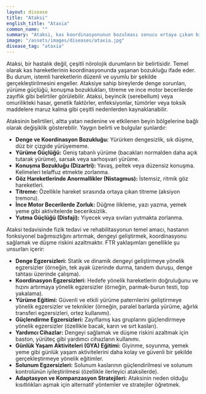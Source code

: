 ```yaml
---
layout: disease
title: "Ataksi"
english_title: "Ataxia"
common_name: ""
summary: "Ataksi, kas koordinasyonunun bozulması sonucu ortaya çıkan bir durumdur. Denge, yürüme, konuşma ve diğer istemli hareketlerde zorluklara neden olabilir."
image: "/assets/images/diseases/ataxia.jpg"
disease_tag: "ataxia"
---
```





Ataksi, bir hastalık değil, çeşitli nörolojik durumların bir belirtisidir. Temel olarak kas hareketlerinin koordinasyonunda yaşanan bozukluğu ifade eder. Bu durum, istemli hareketlerin düzenli ve uyumlu bir şekilde gerçekleştirilmesini engeller. Ataksiye sahip bireylerde denge sorunları, yürüme güçlüğü, konuşma bozuklukları, titreme ve ince motor becerilerde zayıflık gibi belirtiler görülebilir. Ataksi, beyincik (serebellum) veya omurilikteki hasar, genetik faktörler, enfeksiyonlar, tümörler veya toksik maddelere maruz kalma gibi çeşitli nedenlerden kaynaklanabilir.


Ataksinin belirtileri, altta yatan nedenine ve etkilenen beyin bölgelerine bağlı olarak değişiklik gösterebilir. Yaygın belirti ve bulgular şunlardır:

*   **Denge ve Koordinasyon Bozukluğu:** Yürürken dengesizlik, sık düşme, düz bir çizgide yürüyememe.
*   **Yürüme Güçlüğü:** Geniş tabanlı yürüme (bacakları normalden daha açık tutarak yürüme), sarsak veya sarhoşvari yürüme.
*   **Konuşma Bozukluğu (Dizartri):** Yavaş, peltek veya düzensiz konuşma. Kelimeleri telaffuz etmekte zorlanma.
*   **Göz Hareketlerinde Anormallikler (Nistagmus):** İstemsiz, ritmik göz hareketleri.
*   **Titreme:** Özellikle hareket sırasında ortaya çıkan titreme (aksiyon tremoru).
*   **İnce Motor Becerilerde Zorluk:** Düğme ilikleme, yazı yazma, yemek yeme gibi aktivitelerde beceriksizlik.
*   **Yutma Güçlüğü (Disfaji):** Yiyecek veya sıvıları yutmakta zorlanma.


Ataksi tedavisinde fizik tedavi ve rehabilitasyonun temel amacı, hastanın fonksiyonel bağımsızlığını artırmak, dengeyi geliştirmek, koordinasyonu sağlamak ve düşme riskini azaltmaktır. FTR yaklaşımları genellikle şu unsurları içerir:

*   **Denge Egzersizleri:** Statik ve dinamik dengeyi geliştirmeye yönelik egzersizler (örneğin, tek ayak üzerinde durma, tandem duruşu, denge tahtası üzerinde çalışma).
*   **Koordinasyon Egzersizleri:** Hedefe yönelik hareketlerin doğruluğunu ve hızını artırmaya yönelik egzersizler (örneğin, parmak-burun testi, top yakalama).
*   **Yürüme Eğitimi:** Güvenli ve etkili yürüme paternlerini geliştirmeye yönelik egzersizler ve teknikler (örneğin, paralel barlarda yürüme, ağırlık transferi egzersizleri, ortez kullanımı).
*   **Güçlendirme Egzersizleri:** Zayıflamış kas gruplarını güçlendirmeye yönelik egzersizler (özellikle bacak, karın ve sırt kasları).
*   **Yardımcı Cihazlar:** Dengeyi sağlamak ve düşme riskini azaltmak için baston, yürüteç gibi yardımcı cihazların kullanımı.
*   **Günlük Yaşam Aktiviteleri (GYA) Eğitimi:** Giyinme, soyunma, yemek yeme gibi günlük yaşam aktivitelerini daha kolay ve güvenli bir şekilde gerçekleştirmeye yönelik eğitimler.
*   **Solunum Egzersizleri:** Solunum kaslarının güçlendirilmesi ve solunum kontrolünün iyileştirilmesi (özellikle ilerleyici ataksilerde).
*   **Adaptasyon ve Kompanzasyon Stratejileri:** Ataksinin neden olduğu kısıtlılıkları aşmak için alternatif yöntemler ve stratejiler öğretmek.

